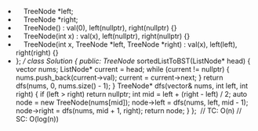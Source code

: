 *     TreeNode *left;
*     TreeNode *right;
*     TreeNode() : val(0), left(nullptr), right(nullptr) {}
*     TreeNode(int x) : val(x), left(nullptr), right(nullptr) {}
*     TreeNode(int x, TreeNode *left, TreeNode *right) : val(x), left(left), right(right) {}
* };
*/
class Solution {
public:
TreeNode* sortedListToBST(ListNode* head) {
vector<int> nums;
ListNode* current = head;
while (current != nullptr) {
nums.push_back(current->val);
current = current->next;
}
return dfs(nums, 0, nums.size() - 1);
}
TreeNode* dfs(vector<int>& nums, int left, int right) {
if (left > right)
return nullptr;
int mid = left + (right - left) / 2;
auto node = new TreeNode(nums[mid]);
node->left = dfs(nums, left, mid - 1);
node->right = dfs(nums, mid + 1, right);
return node;
}
};
​
// TC: O(n)
// SC: O(log(n))
```